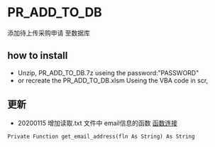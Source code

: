 # PR_ADD_TO_DB
添加待上传采购申请 至数据库
## how to install
* Unzip, PR_ADD_TO_DB.7z useing the password:"PASSWORD"
* or recreate the PR_ADD_TO_DB.xlsm Useing the VBA code in scr,
## 更新
* 20200115 增加读取.txt 文件中 email信息的函数 [函数连接](https://github.com/45717335/Winshuttle_PR/blob/master/src/PR_UPLOAD.xlsm/MOD_PR_Uploading.bas)
```VBA
Private Function get_email_address(fln As String) As String
```
